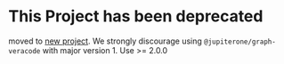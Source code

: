 # This Project has been deprecated

moved to [new project](https://github.com/JupiterOne/graph-veracode-v2). We
strongly discourage using `@jupiterone/graph-veracode` with major version 1.
Use >= 2.0.0
